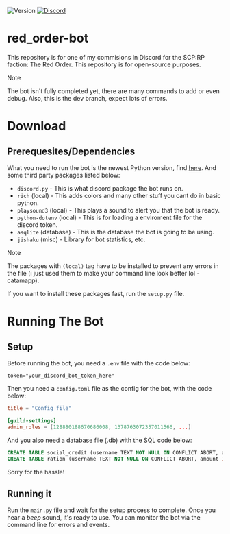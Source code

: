 ![Version](https://img.shields.io/badge/version-1.2-red?style=plastic) [![Discord](https://img.shields.io/discord/990326151987724378?logo=discord&logoColor=white&color=5865F2)](https://discord.gg/JaDcEjNyfk) 
# red_order-bot
This repository is for one of my commisions in Discord for the SCP:RP faction: The Red Order. This repository is for open-source purposes.
> [!NOTE]
> The bot isn't fully completed yet, there are many commands to add or even debug. Also, this is the dev branch, expect lots of errors.
# Download
## Prerequesites/Dependencies
What you need to run the bot is the newest Python version, find [here](https://python.org "Official Python Website"). And some third party packages listed below:

- `discord.py` - This is what discord package the bot runs on.
- `rich` (local) - This adds colors and many other stuff you cant do in basic python.
- `playsound3` (local) - This plays a sound to alert you that the bot is ready.
- `python-dotenv` (local) - This is for loading a enviroment file for the discord token.
- `asqlite` (database) - This is the database the bot is going to be using.
- `jishaku` (misc) - Library for bot statistics, etc.

> [!NOTE]
> The packages with `(local)` tag have to be installed to prevent any errors in the file (i just used them to make your command line look better lol - catamapp).

If you want to install these packages fast, run the `setup.py` file.

# Running The Bot
## Setup
Before running the bot, you need a `.env` file with the code below:
```env
token="your_discord_bot_token_here"
```
Then you need a `config.toml` file as the config for the bot, with the code below:
```toml
title = "Config file"

[guild-settings]
admin_roles = [128880188670686008, 1378763072357011566, ...]
```
And you also need a database file (.db) with the SQL code below:
```sql
CREATE TABLE social_credit (username TEXT NOT NULL ON CONFLICT ABORT, amount INTEGER NOT NULL DEFAULT 0)
CREATE TABLE ration (username TEXT NOT NULL ON CONFLICT ABORT, amount INTEGER NOT NULL DEFAULT 0)
```

Sorry for the hassle!
## Running it
Run the `main.py` file and wait for the setup process to complete. Once you hear a *beep* sound, it's ready to use.
You can monitor the bot via the command line for errors and events.
